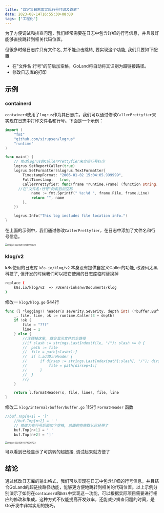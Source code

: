 ```yaml
---
title: "自定义日志库实现行号打印及跳转"
date: 2023-08-14T16:55:30+08:00
tags: ["工程化"]
---
```


为了方便调试和排查问题，我们经常需要在日志中包含详细的行号信息，并且最好能够直接跳转到相关代码位置。

但很多时候日志库只有文件名, 并不能点击跳转, 要实现这个功能, 我们只要如下配置

- 在"文件名:行号"的前后加空格，GoLand将自动将其识别为超链接路径。
- 修改日志库的打印

## 示例

### containerd

`containerd`使用了`logrus`作为其日志库。我们可以通过修改`CallerPrettyfier`来实现在日志中打印文件名和行号。下面是一个示例：

```go
import (
	"fmt"
	"github.com/sirupsen/logrus"
	"runtime"
)

func main() {
	// 修改logrus的CallerPrettyfier来实现行号打印
	logrus.SetReportCaller(true)
	logrus.SetFormatter(&logrus.TextFormatter{
		TimestampFormat: "2006-01-02 15:04:05.999999",
		FullTimestamp:   true,
		CallerPrettyfier: func(frame *runtime.Frame) (function string, file string) {
      //在"文件名:行号"的前后加空格
			name := fmt.Sprintf(" %s:%d ", frame.File, frame.Line)
			return "", name
		},
	})

	logrus.Info("This log includes file location info.")
}
```

在上面的示例中，我们通过修改`CallerPrettyfier`，在日志中添加了文件名和行号信息。

<img src="http://inksnw.asuscomm.com:3001/blog/自定义日志库实现行号打印及跳转_3c370988be6e601fc6cd627aba15e4d6.png" alt="image-20230814165916930" style="zoom:50%;" />

### klog/v2

k8s使用的日志库 `k8s.io/klog/v2` 本身没有提供自定义Caller的功能, 改源码太黑科技了, 但开发的时候我们可以把它使用的日志库临时替换掉

```bash
replace (
	k8s.io/klog/v2  => /Users/inksnw/Documents/klog
)
```

修改一  `klog/klog.go` 644行

```go
func (l *loggingT) header(s severity.Severity, depth int) (*buffer.Buffer, string, int) {
	_, file, line, ok := runtime.Caller(3 + depth)
	if !ok {
		file = "???"
		line = 1
	} else {
		//注释掉这里, 就会显示文件的全路径
		//if slash := strings.LastIndex(file, "/"); slash >= 0 {
		//	path := file
		//	file = path[slash+1:]
		//	if l.addDirHeader {
		//		if dirsep := strings.LastIndex(path[:slash], "/"); dirsep >= 0 {
		//			file = path[dirsep+1:]
		//		}
		//	}
		//}
	}

	return l.formatHeader(s, file, line), file, line
}
```

修改二 `klog/internal/buffer/buffer.go` 115行 `FormatHeader` 函数

```go
//buf.Tmp[n+1] = ']'
	//buf.Tmp[n+2] = ' '
	// 修改为在行号后面加个空格, 前面的空格默认已经带了
	buf.Tmp[n+1] = ' '
	buf.Tmp[n+2] = ']'
```

<img src="http://inksnw.asuscomm.com:3001/blog/自定义日志库实现行号打印及跳转_fdf0f2a9aba76b0d8a5ae8db7219f3f2.png" alt="image-20230814171036703" style="zoom:50%;" />

可以看到已经显示了可跳转的超链接, 调试起来就方便了

## 结论

通过修改日志库的输出格式，我们可以实现在日志中包含详细的行号信息，并且结合GoLand的超链接路径功能，能够更方便地跳转到相关的代码位置。以上示例分别演示了如何在`containerd`和`k8s`中实现这一功能，可以根据实际项目需要进行相应的修改和集成。这种方式不仅能提高开发效率，还能减少排查问题的时间，是Go开发中非常实用的技巧。
